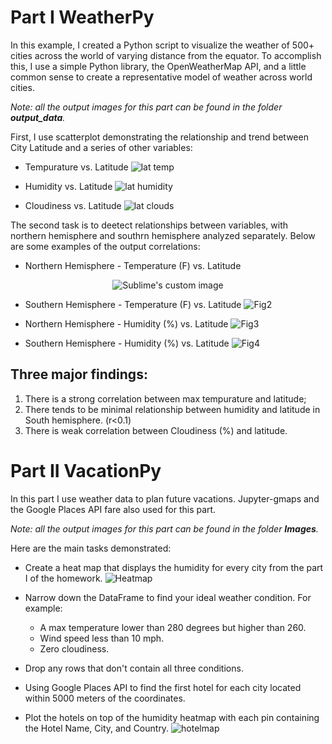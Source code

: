 
# Part I WeatherPy
In this example, I created a Python script to visualize the weather of 500+ cities across the world of varying distance from the equator. To accomplish this, I use a simple Python library, the OpenWeatherMap API, and a little common sense to create a representative model of weather across world cities.

*Note: all the output images for this part can be found in the folder **output_data**.*

First, I use scatterplot demonstrating the relationship and trend between City Latitude and a series of other variables:
* Tempurature vs. Latitude
![lat temp](https://user-images.githubusercontent.com/50465138/95777390-190e6900-0c94-11eb-953c-eddd982fc78e.png)

* Humidity vs. Latitude
![lat humidity](https://user-images.githubusercontent.com/50465138/95777407-21ff3a80-0c94-11eb-9c26-735c3e33763e.png)

* Cloudiness vs. Latitude
![lat clouds](https://user-images.githubusercontent.com/50465138/95777422-29bedf00-0c94-11eb-8389-f712e1d6c064.png)

The second task is to deetect relationships between variables, with northern hemisphere and southrn hemisphere analyzed separately. 
Below are some examples of the output correlations:
* Northern Hemisphere - Temperature (F) vs. Latitude

<p align="center">
  <img src="https://user-images.githubusercontent.com/50465138/95777516-5246d900-0c94-11eb-8087-d894049b1a5f.png" alt="Sublime's custom image"/>
</p>


* Southern Hemisphere - Temperature (F) vs. Latitude
![Fig2](https://user-images.githubusercontent.com/50465138/95777519-54a93300-0c94-11eb-9853-188f054091e5.png)

* Northern Hemisphere - Humidity (%) vs. Latitude
![Fig3](https://user-images.githubusercontent.com/50465138/95777543-64c11280-0c94-11eb-973c-6112cd62342c.png)

* Southern Hemisphere - Humidity (%) vs. Latitude
![Fig4](https://user-images.githubusercontent.com/50465138/95777544-64c11280-0c94-11eb-9be3-2dbd870b6489.png)


## Three major findings:
1. There is a strong correlation between max tempurature and latitude;
2. There tends to be minimal relationship between humidity and latitude in South hemisphere. (r<0.1)
3. There is weak correlation between Cloudiness (%) and latitude.


# Part II VacationPy
In this part I use weather data to plan future vacations. Jupyter-gmaps and the Google Places API fare also used for this part.

*Note: all the output images for this part can be found in the folder **Images**.*

Here are the main tasks demonstrated:
* Create a heat map that displays the humidity for every city from the part I of the homework.
![Heatmap](https://user-images.githubusercontent.com/50465138/95775198-f7ab7e00-0c8f-11eb-8d8f-1bac0bf6a3f3.png)

* Narrow down the DataFrame to find your ideal weather condition. For example:
  * A max temperature lower than 280 degrees but higher than 260.
  * Wind speed less than 10 mph.
  * Zero cloudiness.

* Drop any rows that don't contain all three conditions. 
* Using Google Places API to find the first hotel for each city located within 5000 meters of the coordinates.
* Plot the hotels on top of the humidity heatmap with each pin containing the Hotel Name, City, and Country.
![hotelmap](https://user-images.githubusercontent.com/50465138/95775204-f8dcab00-0c8f-11eb-9134-2e687c303e65.png)
